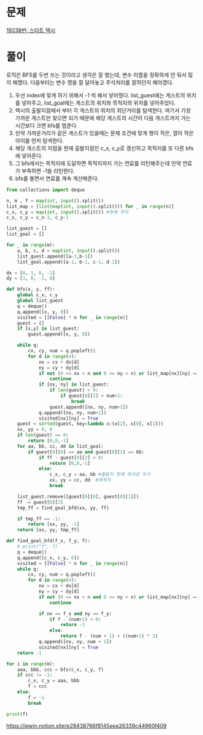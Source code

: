# 문제

[19238번: 스타트 택시](https://www.acmicpc.net/problem/19238)

# 풀이

로직은 BFS를 두번 쓰는 것이라고 생각은 잘 했는데, 변수 이름을 정확하게 안 둬서 많이 해맸다. 다음부터는 변수 명을 잘 달아놓고 주석처리를 잘하던지 해야겠다.

1. 우선 index에 맞게 하기 위해서 -1 씩 해서 넣어줬다. list_guest에는 게스트의 위치를 넣어주고, list_goal에는 게스트의 위치와 목적지의 위치를 넣어주었다.
2. 택시의 출발지점에서 부터 각 게스트의 위치의 최단거리를 탐색한다. 여기서 가장 가까운 게스트만 찾으면 되기 때문에 해당 게스트의 시간이 다음 게스트까지 가는 시간보다 크면 bfs를 멈춘다.
3. 만약 가까운거리가 같은 게스트가 있을때는 문제 조건에 맞게 행이 작은, 열이 작은 아이를 먼저 탐색한다.
4. 해당 게스트의 지점을 현재 출발지점인 c_x, c_y로 갱신하고 목적지를 또 다른 bfs에 넣어준다.
5. 그 bfs에서는 목적지에 도달하면 목적지까지 가는 연료를 리턴해주는데 만약 연료가 부족하면 -1을 리턴한다.
6. bfs를 돌면서 연료를 계속 계산해준다.

```python
from collections import deque

n, m , f = map(int, input().split())
list_map = [list(map(int, input().split())) for _ in range(n)]
c_x, c_y = map(int, input().split()) #현재 위치
c_x, c_y = c_x-1, c_y-1

list_guest = []
list_goal = []

for _ in range(m):
    a, b, c, d = map(int, input().split())
    list_guest.append([a-1,b-1])
    list_goal.append([a-1, b-1, c-1, d-1])

dx = [0, 1, 0, -1]
dy = [1, 0, -1, 0]

def bfs(x, y, ff):
    global c_x, c_y
    global list_guest
    q = deque()
    q.append([x, y, 0])
    visited = [[False] * n for _ in range(n)]
    guest = []
    if [x,y] in list_guest:
        guest.append([x, y, 0])

    while q:
        cx, cy, num = q.popleft()
        for d in range(4):
            nx = cx + dx[d]
            ny = cy + dy[d]
            if not (0 <= nx < n and 0 <= ny < n) or list_map[nx][ny] == 1 or visited[nx][ny] == True:
                continue
            if [nx, ny] in list_guest:
                if len(guest) > 0:
                    if guest[0][2] < num+1:
                        break
                guest.append([nx, ny, num+1])
            q.append([nx, ny, num+1])
            visited[nx][ny] = True
    guest = sorted(guest, key=lambda x:(x[2], x[0], x[1]))
    xx, yy = 0, 0
    if len(guest) == 0:
        return [0,0,-1]
    for aa, bb, cc, dd in list_goal:
        if guest[0][0] == aa and guest[0][1] == bb:
            if ff - guest[0][2] < 0:
                return [0,0,-1]
            else:
                c_x, c_y = aa, bb #출발지 현재 위치로 두기
                xx, yy = cc, dd  #목적지
                break

    list_guest.remove([guest[0][0], guest[0][1]])
    ff -= guest[0][2]
    tmp_ff = find_goal_bfd(xx, yy, ff)

    if tmp_ff == -1:
        return [xx, yy, -1]
    return [xx, yy, tmp_ff]

def find_goal_bfd(f_x, f_y, f):
    # print("f", f)
    q = deque()
    q.append([c_x, c_y, 0])
    visited = [[False] * n for _ in range(n)]
    while q:
        cx, cy, num = q.popleft()
        for d in range(4):
            nx = cx + dx[d]
            ny = cy + dy[d]
            if not (0 <= nx < n and 0 <= ny < n) or list_map[nx][ny] == 1 or visited[nx][ny] == True:
                continue

            if nx == f_x and ny == f_y:
                if f - (num+1) < 0:
                    return -1
                else:
                    return f - (num + 1) + ((num+1) * 2)
            q.append([nx, ny, num + 1])
            visited[nx][ny] = True
    return -1

for i in range(m):
    aaa, bbb, ccc = bfs(c_x, c_y, f)
    if ccc != -1:
        c_x, c_y = aaa, bbb
        f = ccc
    else:
        f = -1
        break

print(f)
```

https://jewin.notion.site/e28438766f8145eea26339c44960f409
